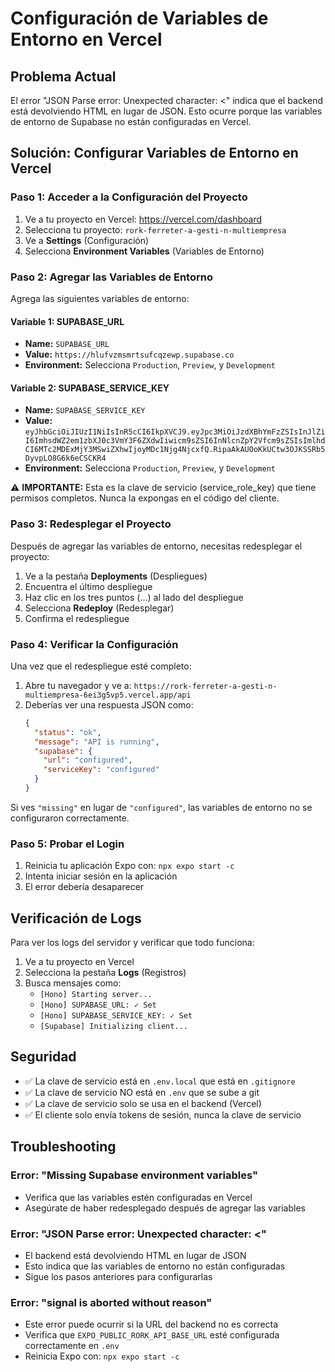 # Configuración de Variables de Entorno en Vercel

## Problema Actual

El error "JSON Parse error: Unexpected character: <" indica que el backend está devolviendo HTML en lugar de JSON. Esto ocurre porque las variables de entorno de Supabase no están configuradas en Vercel.

## Solución: Configurar Variables de Entorno en Vercel

### Paso 1: Acceder a la Configuración del Proyecto

1. Ve a tu proyecto en Vercel: https://vercel.com/dashboard
2. Selecciona tu proyecto: `rork-ferreter-a-gesti-n-multiempresa`
3. Ve a **Settings** (Configuración)
4. Selecciona **Environment Variables** (Variables de Entorno)

### Paso 2: Agregar las Variables de Entorno

Agrega las siguientes variables de entorno:

#### Variable 1: SUPABASE_URL
- **Name:** `SUPABASE_URL`
- **Value:** `https://hlufvzmsmrtsufcqzewp.supabase.co`
- **Environment:** Selecciona `Production`, `Preview`, y `Development`

#### Variable 2: SUPABASE_SERVICE_KEY
- **Name:** `SUPABASE_SERVICE_KEY`
- **Value:** `eyJhbGciOiJIUzI1NiIsInR5cCI6IkpXVCJ9.eyJpc3MiOiJzdXBhYmFzZSIsInJlZiI6ImhsdWZ2em1zbXJ0c3VmY3F6ZXdwIiwicm9sZSI6InNlcnZpY2Vfcm9sZSIsImlhdCI6MTc2MDExMjY3MSwiZXhwIjoyMDc1Njg4NjcxfQ.RipaAkAUOoKkUCtw3OJKSSRb5DyvpLO8G6k6eCSCKR4`
- **Environment:** Selecciona `Production`, `Preview`, y `Development`

⚠️ **IMPORTANTE:** Esta es la clave de servicio (service_role_key) que tiene permisos completos. Nunca la expongas en el código del cliente.

### Paso 3: Redesplegar el Proyecto

Después de agregar las variables de entorno, necesitas redesplegar el proyecto:

1. Ve a la pestaña **Deployments** (Despliegues)
2. Encuentra el último despliegue
3. Haz clic en los tres puntos (...) al lado del despliegue
4. Selecciona **Redeploy** (Redesplegar)
5. Confirma el redespliegue

### Paso 4: Verificar la Configuración

Una vez que el redespliegue esté completo:

1. Abre tu navegador y ve a: `https://rork-ferreter-a-gesti-n-multiempresa-6ei3g5vp5.vercel.app/api`
2. Deberías ver una respuesta JSON como:
   ```json
   {
     "status": "ok",
     "message": "API is running",
     "supabase": {
       "url": "configured",
       "serviceKey": "configured"
     }
   }
   ```

Si ves `"missing"` en lugar de `"configured"`, las variables de entorno no se configuraron correctamente.

### Paso 5: Probar el Login

1. Reinicia tu aplicación Expo con: `npx expo start -c`
2. Intenta iniciar sesión en la aplicación
3. El error debería desaparecer

## Verificación de Logs

Para ver los logs del servidor y verificar que todo funciona:

1. Ve a tu proyecto en Vercel
2. Selecciona la pestaña **Logs** (Registros)
3. Busca mensajes como:
   - `[Hono] Starting server...`
   - `[Hono] SUPABASE_URL: ✓ Set`
   - `[Hono] SUPABASE_SERVICE_KEY: ✓ Set`
   - `[Supabase] Initializing client...`

## Seguridad

- ✅ La clave de servicio está en `.env.local` que está en `.gitignore`
- ✅ La clave de servicio NO está en `.env` que se sube a git
- ✅ La clave de servicio solo se usa en el backend (Vercel)
- ✅ El cliente solo envía tokens de sesión, nunca la clave de servicio

## Troubleshooting

### Error: "Missing Supabase environment variables"
- Verifica que las variables estén configuradas en Vercel
- Asegúrate de haber redesplegado después de agregar las variables

### Error: "JSON Parse error: Unexpected character: <"
- El backend está devolviendo HTML en lugar de JSON
- Esto indica que las variables de entorno no están configuradas
- Sigue los pasos anteriores para configurarlas

### Error: "signal is aborted without reason"
- Este error puede ocurrir si la URL del backend no es correcta
- Verifica que `EXPO_PUBLIC_RORK_API_BASE_URL` esté configurada correctamente en `.env`
- Reinicia Expo con: `npx expo start -c`

